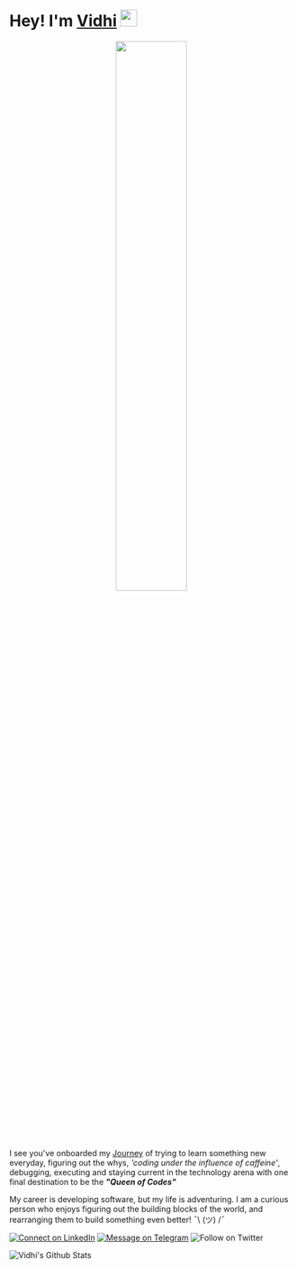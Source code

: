 # Hey! I'm [Vidhi](https://vidhi-mody.netlify.app/) <img src="https://github.com/vidhi-mody/vidhi-mody/blob/master/gifs/smiley.gif" width= 30px>

<p align="center">
<img src="https://github.com/vidhi-mody/vidhi-mody/blob/master/gifs/hi.gif" class="center" width= 50%>
</p>

I see you've onboarded my [Journey](https://vidhi-mody.netlify.app/hi/) of trying to learn something new everyday, figuring out the whys, *'coding under the influence of caffeine'*, debugging, executing and staying current in the technology arena with one final destination to be the ***"Queen of Codes"***

My career is developing software, but my life is adventuring. I am a curious person who enjoys figuring out the building blocks of the world, and rearranging them to build something even better! ¯\ (ツ) /¯

[![Connect on LinkedIn](https://img.shields.io/badge/--linkedin?label=LinkedIn&logo=LinkedIn&style=social)](https://www.linkedin.com/in/vidhi-m)
[![Message on Telegram](https://img.shields.io/badge/--telegram?label=Telegram&logo=Telegram&style=social)](https://t.me/the_girl_on_fire) 
![Follow on Twitter](https://img.shields.io/twitter/follow/vidhi_mody?label=Follow&style=social)


![Vidhi's Github Stats](https://github-readme-stats.vercel.app/api?username=vidhi-mody&show_icons=true)
